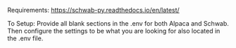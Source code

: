Requirements:
https://schwab-py.readthedocs.io/en/latest/

To Setup:
Provide all blank sections in the .env for both Alpaca and Schwab.
Then configure the settings to be what you are looking for also located in the .env file.
